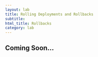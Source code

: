 ```yaml
---
layout: lab
title: Rolling Deployments and Rollbacks
subtitle: 
html_title: Rollbacks
category: lab
---
```


## Coming Soon...